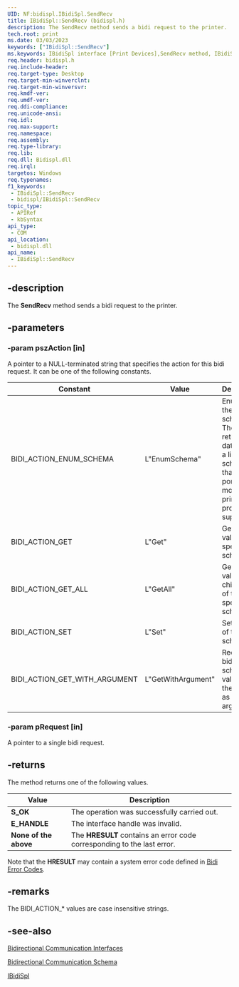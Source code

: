 ```yaml
---
UID: NF:bidispl.IBidiSpl.SendRecv
title: IBidiSpl::SendRecv (bidispl.h)
description: The SendRecv method sends a bidi request to the printer.
tech.root: print
ms.date: 03/03/2023
keywords: ["IBidiSpl::SendRecv"]
ms.keywords: IBidiSpl interface [Print Devices],SendRecv method, IBidiSpl.SendRecv, IBidiSpl::SendRecv, SendRecv, SendRecv method [Print Devices], SendRecv method [Print Devices],IBidiSpl interface, _win32_IBidiSpl_SendRecv, bidispl/IBidiSpl::SendRecv, gdi.ibidispl_ibidispl__sendrecv, print.ibidispl_ibidispl__sendrecv
req.header: bidispl.h
req.include-header: 
req.target-type: Desktop
req.target-min-winverclnt: 
req.target-min-winversvr: 
req.kmdf-ver: 
req.umdf-ver: 
req.ddi-compliance: 
req.unicode-ansi: 
req.idl: 
req.max-support: 
req.namespace: 
req.assembly: 
req.type-library: 
req.lib: 
req.dll: Bidispl.dll
req.irql: 
targetos: Windows
req.typenames: 
f1_keywords:
 - IBidiSpl::SendRecv
 - bidispl/IBidiSpl::SendRecv
topic_type:
 - APIRef
 - kbSyntax
api_type:
 - COM
api_location:
 - bidispl.dll
api_name:
 - IBidiSpl::SendRecv
---
```


## -description

The **SendRecv** method sends a bidi request to the printer.

## -parameters

### -param pszAction [in]

A pointer to a NULL-terminated string that specifies the action for this bidi request. It can be one of the following constants.

| Constant | Value | Description |
|---|---|---|
| BIDI_ACTION_ENUM_SCHEMA | L"EnumSchema" | Enumerate the schema. The returned data will be a list of schema that the port monitor or print provider supports. |
| BIDI_ACTION_GET | L"Get" | Get the value of a specified schema. |
| BIDI_ACTION_GET_ALL | L"GetAll" | Get the values of all child nodes of the specified schema. |
| BIDI_ACTION_SET | L"Set" | Set a value of the schema. |
| BIDI_ACTION_GET_WITH_ARGUMENT | L"GetWithArgument" | Request the bidi schema value using the data set as input argument. |

### -param pRequest [in]

A pointer to a single bidi request.

## -returns

The method returns one of the following values.

| Value | Description |
|---|---|
| **S_OK** | The operation was successfully carried out. |
| **E_HANDLE** | The interface handle was invalid. |
| **None of the above** | The **HRESULT** contains an error code corresponding to the last error. |

Note that the **HRESULT** may contain a system error code defined in [Bidi Error Codes](/windows-hardware/drivers/print/bidi-error-codes).

## -remarks

The BIDI_ACTION_* values are case insensitive strings.

## -see-also

[Bidirectional Communication Interfaces](/windows-hardware/drivers/ddi/_print/index)

[Bidirectional Communication Schema](/windows-hardware/drivers/print/bidirectional-communication-schema)

[IBidiSpl](/windows-hardware/drivers/ddi/bidispl/nn-bidispl-ibidispl)
